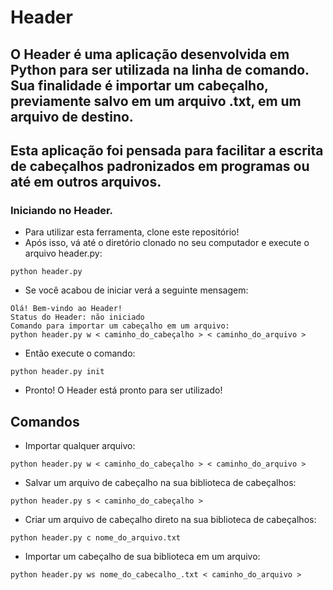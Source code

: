 # Header

## O Header é uma aplicação desenvolvida em Python para ser utilizada na linha de comando. Sua finalidade é importar um cabeçalho, previamente salvo em um arquivo .txt, em um arquivo de destino.

## Esta aplicação foi pensada para facilitar a escrita de cabeçalhos padronizados em programas ou até em outros arquivos.

### Iniciando no Header.
- Para utilizar esta ferramenta, clone este repositório!
- Após isso, vá até o diretório clonado no seu computador e execute o arquivo header.py:
```
python header.py 
```
- Se você acabou de iniciar verá a seguinte mensagem:
```
Olá! Bem-vindo ao Header!
Status do Header: não iniciado
Comando para importar um cabeçalho em um arquivo:
python header.py w < caminho_do_cabeçalho > < caminho_do_arquivo >
```
- Então execute o comando: 
```
python header.py init
```
- Pronto! O Header está pronto para ser utilizado!

## Comandos
- Importar qualquer arquivo:
```
python header.py w < caminho_do_cabeçalho > < caminho_do_arquivo >
```
- Salvar um arquivo de cabeçalho na sua biblioteca de cabeçalhos:
```
python header.py s < caminho_do_cabeçalho >
```
- Criar um arquivo de cabeçalho direto na sua biblioteca de cabeçalhos:
```
python header.py c nome_do_arquivo.txt
```
- Importar um cabeçalho de sua biblioteca em um arquivo:
```
python header.py ws nome_do_cabecalho_.txt < caminho_do_arquivo >
```
